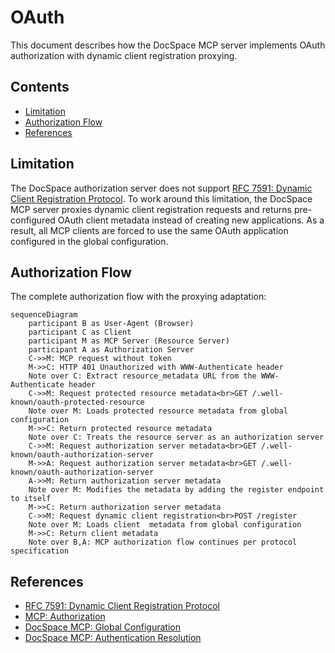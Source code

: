 # OAuth

This document describes how the DocSpace MCP server implements OAuth
authorization with dynamic client registration proxying.

## Contents

- [Limitation](#limitation)
- [Authorization Flow](#authorization-flow)
- [References](#references)

## Limitation

The DocSpace authorization server does not support
[RFC 7591: Dynamic Client Registration Protocol]. To work around this
limitation, the DocSpace MCP server proxies dynamic client registration requests
and returns pre-configured OAuth client metadata instead of creating new
applications. As a result, all MCP clients are forced to use the same OAuth
application configured in the global configuration.

## Authorization Flow

The complete authorization flow with the proxying adaptation:

```mermaid
sequenceDiagram
	participant B as User-Agent (Browser)
	participant C as Client
	participant M as MCP Server (Resource Server)
	participant A as Authorization Server
	C->>M: MCP request without token
	M->>C: HTTP 401 Unauthorized with WWW-Authenticate header
	Note over C: Extract resource_metadata URL from the WWW-Authenticate header
	C->>M: Request protected resource metadata<br>GET /.well-known/oauth-protected-resource
	Note over M: Loads protected resource metadata from global configuration
	M->>C: Return protected resource metadata
	Note over C: Treats the resource server as an authorization server
	C->>M: Request authorization server metadata<br>GET /.well-known/oauth-authorization-server
	M->>A: Request authorization server metadata<br>GET /.well-known/oauth-authorization-server
	A->>M: Return authorization server metadata
	Note over M: Modifies the metadata by adding the register endpoint to itself
	M->>C: Return authorization server metadata
	C->>M: Request dynamic client registration<br>POST /register
	Note over M: Loads client  metadata from global configuration
	M->>C: Return client metadata
	Note over B,A: MCP authorization flow continues per protocol specification
```

## References

- [RFC 7591: Dynamic Client Registration Protocol]
- [MCP: Authorization]
- [DocSpace MCP: Global Configuration]
- [DocSpace MCP: Authentication Resolution]

<!-- Footnotes -->

[RFC 7591: Dynamic Client Registration Protocol]: https://www.rfc-editor.org/rfc/rfc7591
[MCP: Authorization]: https://modelcontextprotocol.io/specification/2025-06-18/basic/authorization/

[DocSpace MCP: Global Configuration]: ../configuration/global-configuration.md
[DocSpace MCP: Authentication Resolution]: ../configuration/authentication-resolution.md
